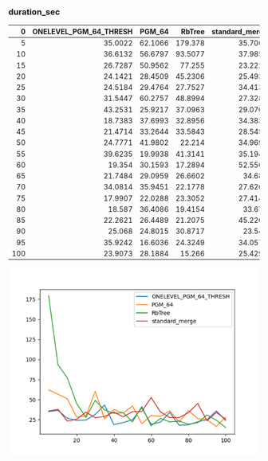 ### duration_sec

|   0 |   ONELEVEL_PGM_64_THRESH |   PGM_64 |   RbTree |   standard_merge |
|----:|-------------------------:|---------:|---------:|-----------------:|
|   5 |                  35.0022 |  62.1066 | 179.378  |          35.7061 |
|  10 |                  36.6132 |  56.6797 |  93.5077 |          37.9855 |
|  15 |                  26.7287 |  50.9562 |  77.255  |          23.2226 |
|  20 |                  24.1421 |  28.4509 |  45.2306 |          25.4937 |
|  25 |                  24.5184 |  29.4764 |  27.7527 |          34.4131 |
|  30 |                  31.5447 |  60.2757 |  48.8994 |          27.3288 |
|  35 |                  43.2531 |  25.9217 |  37.0963 |          29.0709 |
|  40 |                  18.7383 |  37.6993 |  32.8956 |          34.3836 |
|  45 |                  21.4714 |  33.2644 |  33.5843 |          28.5451 |
|  50 |                  24.7771 |  41.9802 |  22.214  |          34.9697 |
|  55 |                  39.6235 |  19.9938 |  41.3141 |          35.1948 |
|  60 |                  19.354  |  30.1593 |  17.2894 |          52.5563 |
|  65 |                  21.7484 |  29.0959 |  26.6602 |          34.685  |
|  70 |                  34.0814 |  35.9451 |  22.1778 |          27.6266 |
|  75 |                  17.9907 |  22.0288 |  23.3052 |          27.4148 |
|  80 |                  18.587  |  36.4086 |  19.4154 |          33.672  |
|  85 |                  22.2621 |  26.4489 |  21.2075 |          45.2203 |
|  90 |                  25.068  |  24.8015 |  30.8717 |          23.542  |
|  95 |                  35.9242 |  16.6036 |  24.3249 |          34.0571 |
| 100 |                  23.9073 |  28.1884 |  15.266  |          25.4298 |

![duration_sec.png](duration_sec.png)

